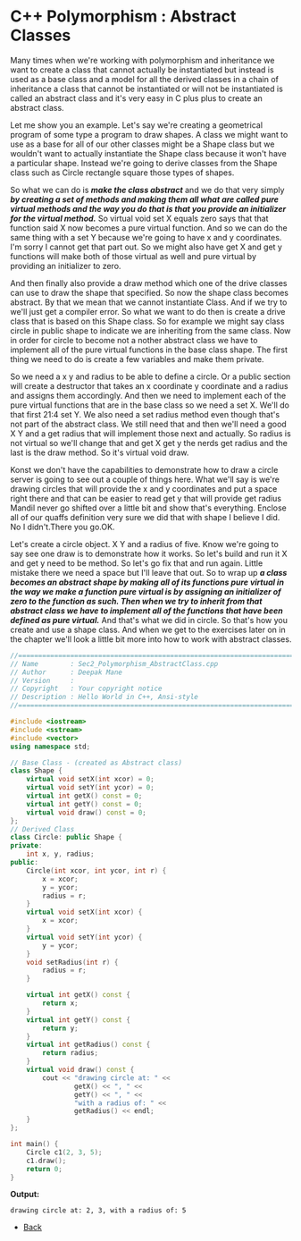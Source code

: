 # C++ Polymorphism : Abstract Classes

Many times when we're working with polymorphism and inheritance we want to create a class that cannot actually be instantiated but instead is used as a base class and a model for all the derived classes in a chain of inheritance a class that cannot be instantiated or will not be instantiated is called an abstract class and it's very easy in C plus plus to create an abstract class.

Let me show you an example. Let's say we're creating a geometrical program of some type a program to draw shapes. A class we might want to use as a base for all of our other classes might be a Shape class but we wouldn't want to actually instantiate the Shape class because it won't have a particular shape. Instead we're going to derive classes from the Shape class such as Circle rectangle square those types of shapes. 

So what we can do is __*make the class abstract*__ and we do that very simply __*by creating a set of methods and making them all what are called pure virtual methods and the way you do that is that you provide an initializer for the virtual method.*__ So virtual void set X equals zero says that that function said X now becomes a pure virtual function. And so we can do the same thing with a set Y because we're going to have x and y coordinates. I'm sorry I cannot get that part out. So we might also have get X and get y functions will make both of those virtual as well and pure virtual by providing an initializer to zero.

And then finally also provide a draw method which one of the drive classes can use to draw the shape that specified. So now the shape class becomes abstract. By that we mean that we cannot instantiate Class. And if we try to we'll just get a compiler error. So what we want to do then is create a drive class that is based on this Shape class. So for example we might say class circle in public shape to indicate we are inheriting from the same class. Now in order for circle to become not a nother abstract class we have to implement all of the pure virtual functions in the base class shape. The first thing we need to do is create a few variables and make them private.

So we need a x y and radius to be able to define a circle. Or a public section will create a destructor that takes an x coordinate y coordinate and a radius and assigns them accordingly. And then we need to implement each of the pure virtual functions that are in the base class so we need a set X. We'll do that first 21:4 set Y. We also need a set radius method even though that's not part of the abstract class. We still need that and then we'll need a good X Y and a get radius that will implement those next and actually. So radius is not virtual so we'll change that and get X get y the nerds get radius and the last is the draw method. So it's virtual void draw.

Konst we don't have the capabilities to demonstrate how to draw a circle server is going to see out a couple of things here. What we'll say is we're drawing circles that will provide the x and y coordinates and put a space right there and that can be easier to read get y that will provide get radius Mandil never go shifted over a little bit and show that's everything. Enclose all of our quaffs definition very sure we did that with shape I believe I did. No I didn't.There you go.OK.

Let's create a circle object. X Y and a radius of five. Know we're going to say see one draw is to demonstrate how it works. So let's build and run it X and get y need to be method. So let's go fix that and run again. Little mistake there we need a space but I'll leave that out. So to wrap up __*a class becomes an abstract shape by making all of its functions pure virtual in the way we make a function pure virtual is by assigning an initializer of zero to the function as such. Then when we try to inherit from that abstract class we have to implement all of the functions that have been defined as pure virtual.*__ And that's what we did in circle. So that's how you create and use a shape class. And when we get to the exercises later on in the chapter we'll look a little bit more into how to work with abstract classes. 

```cpp
//============================================================================
// Name        : Sec2_Polymorphism_AbstractClass.cpp
// Author      : Deepak Mane
// Version     :
// Copyright   : Your copyright notice
// Description : Hello World in C++, Ansi-style
//============================================================================

#include <iostream>
#include <sstream>
#include <vector>
using namespace std;

// Base Class - (created as Abstract class)
class Shape {
	virtual void setX(int xcor) = 0;
	virtual void setY(int ycor) = 0;
	virtual int getX() const = 0;
	virtual int getY() const = 0;
	virtual void draw() const = 0;
};
// Derived Class
class Circle: public Shape {
private:
	int x, y, radius;
public:
	Circle(int xcor, int ycor, int r) {
		x = xcor;
		y = ycor;
		radius = r;
	}
	virtual void setX(int xcor) {
		x = xcor;
	}
	virtual void setY(int ycor) {
		y = ycor;
	}
	void setRadius(int r) {
		radius = r;
	}

	virtual int getX() const {
		return x;
	}
	virtual int getY() const {
		return y;
	}
	virtual int getRadius() const {
		return radius;
	}
	virtual void draw() const {
		cout << "drawing circle at: " <<
				getX() << ", " <<
				getY() << ", " <<
				"with a radius of: " <<
				getRadius() << endl;
	}
};

int main() {
	Circle c1(2, 3, 5);
	c1.draw();
	return 0;
}

```
__Output:__
```
drawing circle at: 2, 3, with a radius of: 5
```

- [Back](./README.MD)

